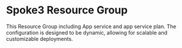# Spoke3 Resource Group

This Resource Group  including App service and app service plan. The configuration is designed to be dynamic, allowing for scalable and customizable deployments.